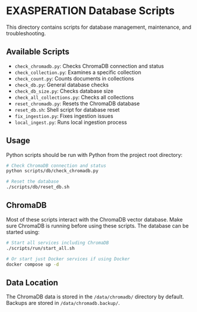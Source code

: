 # EXASPERATION Database Scripts

This directory contains scripts for database management, maintenance, and troubleshooting.

## Available Scripts

- `check_chromadb.py`: Checks ChromaDB connection and status
- `check_collection.py`: Examines a specific collection
- `check_count.py`: Counts documents in collections
- `check_db.py`: General database checks
- `check_db_size.py`: Checks database size
- `check_all_collections.py`: Checks all collections
- `reset_chromadb.py`: Resets the ChromaDB database
- `reset_db.sh`: Shell script for database reset
- `fix_ingestion.py`: Fixes ingestion issues
- `local_ingest.py`: Runs local ingestion process

## Usage

Python scripts should be run with Python from the project root directory:

```bash
# Check ChromaDB connection and status
python scripts/db/check_chromadb.py

# Reset the database
./scripts/db/reset_db.sh
```

## ChromaDB

Most of these scripts interact with the ChromaDB vector database. Make sure ChromaDB is running before using these scripts. The database can be started using:

```bash
# Start all services including ChromaDB
./scripts/run/start_all.sh

# Or start just Docker services if using Docker
docker compose up -d
```

## Data Location

The ChromaDB data is stored in the `/data/chromadb/` directory by default. Backups are stored in `/data/chromadb.backup/`.
